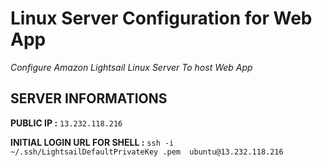# Linux Server Configuration for Web App
_Configure Amazon Lightsail Linux Server To host Web App_

## SERVER INFORMATIONS

**PUBLIC IP :**  `13.232.118.216`

**INITIAL LOGIN URL FOR SHELL :** `ssh -i ~/.ssh/LightsailDefaultPrivateKey
.pem 
ubuntu@13.232.118.216`